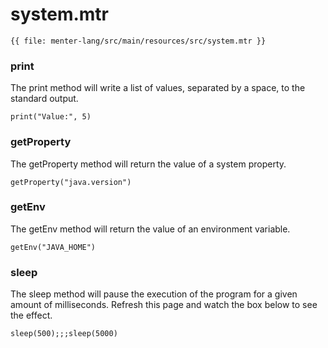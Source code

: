 # system.mtr

```static
{{ file: menter-lang/src/main/resources/src/system.mtr }}
```

### print

The print method will write a list of values, separated by a space, to the standard output.

```result=null
print("Value:", 5)
```

### getProperty

The getProperty method will return the value of a system property.

```result=1.8.0_302
getProperty("java.version")
```

### getEnv

The getEnv method will return the value of an environment variable.

```result=C:\Program Files\Java\jdk1.8.0_302
getEnv("JAVA_HOME")
```

### sleep

The sleep method will pause the execution of the program for a given amount of milliseconds. Refresh this page and watch
the box below to see the effect.

```result=500;;;5000
sleep(500);;;sleep(5000)
```
